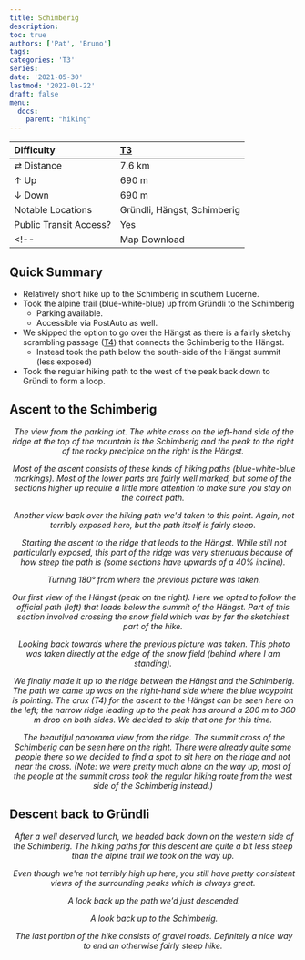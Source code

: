 ```yaml
---
title: Schimberig
description: 
toc: true
authors: ['Pat', 'Bruno']
tags:
categories: 'T3'
series:
date: '2021-05-30'
lastmod: '2022-01-22'
draft: false
menu:
  docs:
    parent: "hiking"
---
```

<link href="../../../style.css" rel="stylesheet"></link>

| Difficulty | [T3](../overview/#wanderskala) |
| :--- | :--- |
| &#8644; Distance | 7.6 km |
| &#8593; Up | 690 m |
| &#8595; Down | 690 m |
| Notable Locations | Gründli, Hängst, Schimberig |
| Public Transit Access? | Yes |
<!-- | Map Download | [PDF](.pdf), [GPX](.gpx) | -->

<!-- <p align="center">
    <img src=".JPG" alt="" class="landscape">
    <em></em>
</p> -->

## Quick Summary

- Relatively short hike up to the <hl>Schimberig</hl>  in southern Lucerne.
- Took the alpine trail (blue-white-blue) up from <hl>Gründli</hl> to the <hl>Schimberig</hl>
  - Parking available.
  - Accessible via PostAuto as well.
- We skipped the option to go over the <hl>Hängst</hl> as there is a fairly sketchy scrambling passage ([T4](../overview/#wanderskala)) that connects the Schimberig to the Hängst.
  - Instead took the path below the south-side of the <hl>Hängst</hl> summit (less exposed)
- Took the regular hiking path to the west of the peak back down to <hl>Gründi</hl> to form a loop.

## Ascent to the Schimberig

<p align="center">
  <img src="IMG_0495.JPG" alt="" class="landscape">
  <em>The view from the parking lot.  The white cross on the left-hand side of the ridge at the top of the mountain is the <hl>Schimberig</hl> and the peak to the right of the rocky precipice on the right is the <hl>Hängst</hl>.</em>
</p>

<p align="center">
  <img src="IMG_0501.JPG" alt="" class="portrait">
  <em>Most of the ascent consists of these kinds of hiking paths (blue-white-blue markings).  Most of the lower parts are fairly well marked, but some of the sections higher up require a little more attention to make sure you stay on the correct path.</em>
</p>

<p align="center">
  <img src="IMG_0506.JPG" alt="" class="portrait">
  <em>Another view back over the hiking path we'd taken to this point.  Again, not terribly exposed here, but the path itself is fairly steep.</em>
</p>

<p align="center">
  <img src="IMG_0532.JPG" alt="" class="portrait">
  <em>Starting the ascent to the ridge that leads to the <hl>Hängst</hl>.  While still not particularly exposed, this part of the ridge was very strenuous because of how steep the path is (some sections have upwards of a 40% incline).</em>
</p>

<p align="center">
  <img src="IMG_0533.JPG" alt="" class="portrait">
  <em>Turning 180° from where the previous picture was taken.</em>
</p>

<p align="center">
  <img src="IMG_0536.JPG" alt="" class="landscape">
  <em>Our first view of the <hl>Hängst</hl> (peak on the right).  Here we opted to follow the official path (left) that leads below the summit of the Hängst.  Part of this section involved crossing the snow field which was by far the sketchiest part of the hike.</em>
</p>

<p align="center">
  <img src="IMG_0538.JPG" alt="" class="portrait">
  <em>Looking back towards where the previous picture was taken.  This photo was taken directly at the edge of the snow field (behind where I am standing).</em>
</p>

<p align="center">
  <img src="IMG_0541.JPG" alt="" class="landscape">
  <em>We finally made it up to the ridge between the <hl>Hängst</hl> and the <hl>Schimberig</hl>.  The path we came up was on the right-hand side where the blue waypoint is pointing.  The crux (T4) for the ascent to the Hängst can be seen here on the left; the narrow ridge leading up to the peak has around a 200 m to 300 m drop on both sides.  We decided to skip that one for this time.</em>
</p>

<p align="center">
  <img src="IMG_0542.JPG" alt="" class="landscape">
  <em>The beautiful panorama view from the ridge.  The summit cross of the <hl>Schimberig</hl> can be seen here on the right.  There were already quite some people there so we decided to find a spot to sit here on the ridge and not near the cross.  (Note: we were pretty much alone on the way up; most of the people at the summit cross took the regular hiking route from the west side of the Schimberig instead.)</em>
</p>

## Descent back to Gründli

<p align="center">
  <img src="IMG_0567.JPG" alt="" class="portrait">
  <em>After a well deserved lunch, we headed back down on the western side of the <hl>Schimberig</hl>.  The hiking paths for this descent are quite a bit less steep than the alpine trail we took on the way up.</em>
</p>

<p align="center">
  <img src="IMG_0571.JPG" alt="" class="landscape">
  <em>Even though we're not terribly high up here, you still have pretty consistent views of the surrounding peaks which is always great.</em>
</p>

<p align="center">
  <img src="IMG_0599.JPG" alt="" class="portrait">
  <em>A look back up the path we'd just descended.</em>
</p>

<p align="center">
  <img src="IMG_0610.JPG" alt="" class="portrait">
  <em>A look back up to the <hl>Schimberig</hl>.</em>
</p>

<p align="center">
  <img src="IMG_0619.JPG" alt="" class="portrait">
  <em>The last portion of the hike consists of gravel roads.  Definitely a nice way to end an otherwise fairly steep hike.</em>
</p>